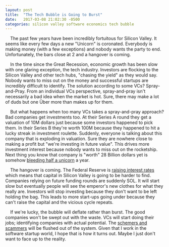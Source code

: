 ```yaml
---
layout: post
title:  "The Tech Bubble is Going to Burst"
date:   2017-03-08 21:02:30 -0500
categories: silicon valley software economics tech bubble
---
```


&nbsp;&nbsp;&nbsp;&nbsp;The past few years have been incredibly fortuitous for Silicon Valley.
It seems like every few days a new "Unicorn" is coronated.  Everybody
is making money (with a few exceptions) and nobody wants
the party to end.  Unfortunately, the bars close at 2 and a hangover
is coming.

&nbsp;&nbsp;&nbsp;&nbsp;In the time since the Great Recession, economic growth has been slow
with one glaring exception, the tech industry.  Investors are flocking to
the Silicon Valley and other tech hubs, "chasing the yield" as they would say.  Nobody
wants to miss out on the money and successful startups are incredibly
difficult to identify. The solution according to some VCs? Spray-and-Pray. 
From an individual VCs
perspective, spray-and-pray isn't necessarily a bad idea when the market is
hot.  Sure, there may make a lot of duds but one Über more than
makes up for them.

&nbsp;&nbsp;&nbsp;&nbsp;But what happens when too many VCs takes a spray-and-pray approach?  Bad
companies get investments too.  At their Series A round they 
get a valuation of 10M dollars just because some investors happened to
pick them.  In their Series B they're worth 100M because they happened
to hit a lucky streak in investment roulette.  Suddenly, everyone is talking
about this company that is exploding in valuation.  Sure they are nowhere
close to making a profit but "we're investing in future value".  This
drives more investment interest because nobody wants to miss out on
the rocketship.  Next thing you know that company is "worth" 28 Billion dollars 
yet is somehow [bleeding half a unicorn] a year.

&nbsp;&nbsp;&nbsp;&nbsp;The hangover is coming.  The Federal Reserve is [raising interest
rates] which means that capital in Silicon Valley is
going to be harder to find.  Companies relying on
future funding rounds are suddenly SOL.  It will start slow but eventually
people will see the emperor's new clothes for what they really are.
Investors will stop investing because they don't want to be left holding
the bag.  This leads to more start-ups going under because they can't raise 
the capital and the vicious cycle repeats.

&nbsp;&nbsp;&nbsp;&nbsp;If we're lucky, the bubble will deflate rather than burst.  The good 
companies won't be swept out with the waste.  VCs will start doing their
jobs; identifying companies with actual potential.  The [schemers and scammers]
will be flushed out of the system.  Given that I work in the software startup world,
I hope that is how it turns out.  Maybe I just don't want to face up to the
reality.

[bleeding half a unicorn]: https://www.forbes.com/sites/robertberger/2017/03/07/snapchat-ipo-dont-confuse-popular-with-profitable/#25b937422b73
[raising interest rates]: http://www.cnbc.com/2017/03/08/its-almost-official-the-fed-is-raising-rates-next-week.html
[schemers and scammers]: https://www.nytimes.com/2015/04/30/technology/a-founder-of-secret-the-anonymous-social-app-shuts-it-down-as-use-declines.html?_r=0
